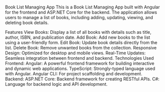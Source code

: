 Book List Managing App
This is a Book List Managing App built with Angular for the frontend and ASP.NET Core for the backend. The application allows users to manage a list of books, including adding, updating, viewing, and deleting book details.

Features
View Books: Display a list of all books with details such as title, author, ISBN, and publication date.
Add Book: Add new books to the list using a user-friendly form.
Edit Book: Update book details directly from the list.
Delete Book: Remove unwanted books from the collection.
Responsive Design: Optimized for desktop and mobile views.
Real-Time Updates: Seamless integration between frontend and backend.
Technologies Used
Frontend:
Angular: A powerful frontend framework for building interactive and dynamic web applications.
TypeScript: Strongly-typed language used with Angular.
Angular CLI: For project scaffolding and development.
Backend:
ASP.NET Core: Backend framework for creating RESTful APIs.
C#: Language for backend logic and API development.
